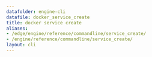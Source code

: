 ```yaml
---
datafolder: engine-cli
datafile: docker_service_create
title: docker service create
aliases:
- /edge/engine/reference/commandline/service_create/
- /engine/reference/commandline/service_create/
layout: cli
---
```


<!--
This page is automatically generated from Docker's source code. If you want to
suggest a change to the text that appears here, open a ticket or pull request
in the source repository on GitHub:

https://github.com/docker/cli
-->
